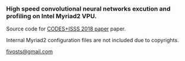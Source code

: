 ### High speed convolutional neural networks excution and profiling on Intel Myriad2 VPU.

Source code for [CODES+ISSS 2018 paper](https://www.researchgate.net/publication/326485881_A_Design_Space_Exploration_Framework_for_Convolutional_Neural_Networks_implemented_on_Edge_Devices) paper.

Internal Myriad2 configuration files are not included due to copyrights.

fivosts@gmail.com
